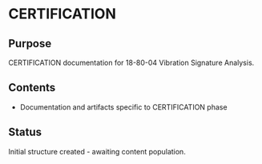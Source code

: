 # CERTIFICATION

## Purpose
CERTIFICATION documentation for 18-80-04 Vibration Signature Analysis.

## Contents
- Documentation and artifacts specific to CERTIFICATION phase

## Status
Initial structure created - awaiting content population.
